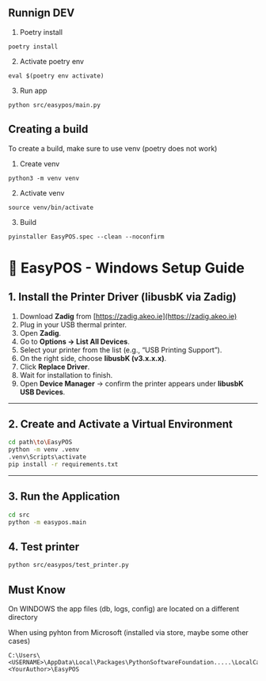 

## Runnign DEV

1. Poetry install

```
poetry install
```

2. Activate poetry env
```
eval $(poetry env activate)
```

3. Run app

```
python src/easypos/main.py 
```



## Creating a build

To create a build, make sure to use venv (poetry does not work)

1. Create venv

```
python3 -m venv venv
```

2. Activate venv
```
source venv/bin/activate
```

3. Build

```
pyinstaller EasyPOS.spec --clean --noconfirm
```



# 🧾 EasyPOS - Windows Setup Guide

## 1. Install the Printer Driver (libusbK via Zadig)

1. Download **Zadig** from [https://zadig.akeo.ie](https://zadig.akeo.ie)
2. Plug in your USB thermal printer.
3. Open **Zadig**.
4. Go to **Options → List All Devices**.
5. Select your printer from the list (e.g., “USB Printing Support”).
6. On the right side, choose **libusbK (v3.x.x.x)**.
7. Click **Replace Driver**.
8. Wait for installation to finish.
9. Open **Device Manager** → confirm the printer appears under **libusbK USB Devices**.

---

## 2. Create and Activate a Virtual Environment

```bash
cd path\to\EasyPOS
python -m venv .venv
.venv\Scripts\activate
pip install -r requirements.txt
```

---

## 3. Run the Application
```bash
cd src
python -m easypos.main
```

## 4. Test printer
```bash
python src/easypos/test_printer.py
```

## Must Know

On WINDOWS the app files (db, logs, config) are located on a different directory

When using pyhton from Microsoft (installed via store, maybe some other cases)
```
C:\Users\<USERNAME>\AppData\Local\Packages\PythonSoftwareFoundation.....\LocalCache\Local\<YourAuthor>\EasyPOS
```
